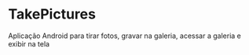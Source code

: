 # TakePictures
Aplicação Android para tirar fotos, gravar na galeria, acessar a galeria e exibir na tela
